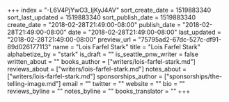 +++
index = "-L6V4PjYwO3_IjKyJ4AV"
sort_create_date = 1519883340
sort_last_updated = 1519883340
sort_publish_date = 1519883340
create_date = "2018-02-28T21:49:00-08:00"
publish_date = "2018-02-28T21:49:00-08:00"
date = "2018-02-28T21:49:00-08:00"
last_updated = "2018-02-28T21:49:00-08:00"
preview_url = "75795ad2-67dc-527c-df91-89d026177113"
name = "Lois Farfel Stark"
title = "Lois Farfel Stark"
alphabetize_by = "stark"
is_draft = ""
is_seattle_pnw_writer = false
written_about = ""
books_author = ["writers/lois-farfel-stark.md"]
reviews_about = ["writers/lois-farfel-stark.md"]
notes_about = ["writers/lois-farfel-stark.md"]
sponsorships_author = ["sponsorships/the-telling-image.md"]
email = ""
twitter = ""
website = ""
bio = ""
reviews_byline = ""
notes_byline = ""
books_translator = ""
+++
